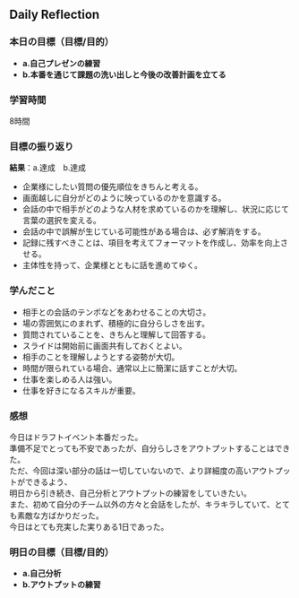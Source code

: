 ## Daily Reflection

### 本日の目標（目標/目的）
- **a.自己プレゼンの練習**
- **b.本番を通じて課題の洗い出しと今後の改善計画を立てる**

### 学習時間
8時間

### 目標の振り返り
**結果**：a.達成　b.達成

- 企業様にしたい質問の優先順位をきちんと考える。
- 画面越しに自分がどのように映っているのかを意識する。
- 会話の中で相手がどのような人材を求めているのかを理解し、状況に応じて言葉の選択を変える。
- 会話の中で誤解が生じている可能性がある場合は、必ず解消をする。
- 記録に残すべきことは、項目を考えてフォーマットを作成し、効率を向上させる。
- 主体性を持って、企業様とともに話を進めてゆく。

### 学んだこと

- 相手との会話のテンポなどをあわせることの大切さ。
- 場の雰囲気にのまれず、積極的に自分らしさを出す。
- 質問されていることを、きちんと理解して回答する。
- スライドは開始前に画面共有しておくとよい。
- 相手のことを理解しようとする姿勢が大切。
- 時間が限られている場合、通常以上に簡潔に話すことが大切。
- 仕事を楽しめる人は強い。
- 仕事を好きになるスキルが重要。

### 感想
今日はドラフトイベント本番だった。  
準備不足でとっても不安であったが、自分らしさをアウトプットすることはできた。  
ただ、今回は深い部分の話は一切していないので、より詳細度の高いアウトプットができるよう、  
明日から引き続き、自己分析とアウトプットの練習をしていきたい。  
また、初めて自分のチーム以外の方々と会話をしたが、キラキラしていて、とても素敵な方ばかりだった。  
今日はとても充実した実りある1日であった。 

### 明日の目標（目標/目的）
- **a.自己分析**
- **b.アウトプットの練習**


